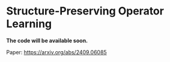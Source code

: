 # Structure-Preserving Operator Learning

**The code will be available soon.**

Paper: https://arxiv.org/abs/2409.06085
